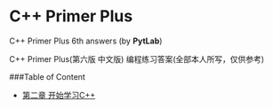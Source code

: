 # C++ Primer Plus
C++ Primer Plus 6th answers (by **PytLab**)

C++ Primer Plus(第六版 中文版) 编程练习答案(全部本人所写，仅供参考)

###Table of Content
 - [第二章 开始学习C++](https://github.com/zxl/C_CppLearning/ch02)
